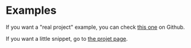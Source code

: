 # Examples

If you want a "real project" example, you can check [this one](https://github.com/Skyost/bonsoir/tree/main/example) on Github.

If you want a little snippet, go to [the projet page](https://pub.dartlang.org/packages/bonsoir#code-snippets).
